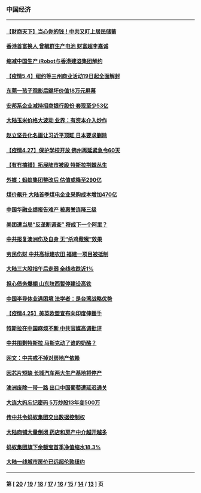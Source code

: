 ### 中国经济
---
#### [【财商天下】当心你的钱！中共又盯上居民储蓄](../../pages/ncid283/n12924259.md) 
#### [香港首富换人 曾毓群生产电池 财富超李嘉诚](../../pages/ncid283/n12924887.md) 
#### [缩减中国生产 iRobot与香港建溢集团解约](../../pages/ncid283/n12924486.md) 
#### [【疫情5.4】纽约等三州商业活动19日起全面解封](../../pages/ncid283/n12923481.md) 
#### [东莞一孩子观影后踢坏价值18万元屏幕](../../pages/ncid283/n12923562.md) 
#### [安邦系企业减持招商银行股份 套现至少53亿](../../pages/ncid283/n12922924.md) 
#### [大陆玉米价格大波动 业界：有资本介入炒作](../../pages/ncid283/n12922522.md) 
#### [赵立坚丑化名画让习近平顶缸 日本要求删除](../../pages/ncid283/n12909101.md) 
#### [【疫情4.27】保护学校开放 佛州再延紧急令60天](../../pages/ncid283/n12908256.md) 
#### [【有冇搞错】拓展陆市被殴 特斯拉荆棘丛生](../../pages/ncid283/n12907382.md) 
#### [外媒：蚂蚁集团整改后 估值或降至290亿](../../pages/ncid283/n12908180.md) 
#### [煤价飙升 大陆首季煤电企业采购成本增加470亿](../../pages/ncid283/n12907878.md) 
#### [中国华融业绩报告难产 被惠誉连降三级](../../pages/ncid283/n12907350.md) 
#### [美团遭当局“反垄断调查” 将成下一个阿里？](../../pages/ncid283/n12906947.md) 
#### [中共报复澳洲伤及自身 无“杀鸡儆猴”效果](../../pages/ncid283/n12906465.md) 
#### [劳民伤财 中共高标建农田 福建一项目被抵制](../../pages/ncid283/n12904481.md) 
#### [大陆三大股指午后走弱 全线收跌近1%](../../pages/ncid283/n12906066.md) 
#### [担心债务爆棚  山东陕西暂停建设高铁](../../pages/ncid283/n12905035.md) 
#### [中国半导体业遇困境 法学者：是台湾战略优势](../../pages/ncid283/n12905085.md) 
#### [【疫情4.25】美英欧盟宣布向印度伸援手](../../pages/ncid283/n12903613.md) 
#### [特斯拉在中国麻烦不断 中共官媒高调批评](../../pages/ncid283/n12903525.md) 
#### [中共围剿特斯拉 马斯克动了谁的奶酪？](../../pages/ncid283/n12902909.md) 
#### [网文：中共戒不掉对房地产依赖](../../pages/ncid283/n12902249.md) 
#### [因芯片短缺 长城汽车两大生产基地将停产](../../pages/ncid283/n12902103.md) 
#### [澳洲废除一带一路 出口中国葡萄遭延迟通关](../../pages/ncid283/n12901869.md) 
#### [大连大妈忘记密码 5万炒股13年变500万](../../pages/ncid283/n12901715.md) 
#### [传中共令蚂蚁集团交出数据控制权](../../pages/ncid283/n12900261.md) 
#### [大陆商铺大量倒闭 药店和房产中介越开越多](../../pages/ncid283/n12899979.md) 
#### [蚂蚁集团旗下余额宝首季净值缩水18.3%](../../pages/ncid283/n12899946.md) 
#### [大陆一线城市房价已远超伦敦纽约](../../pages/ncid283/n12899169.md) 

---
#### 第 [ [20](./20.md) / [19](./19.md) / [18](./18.md) / [17](./17.md) / [16](./16.md) / [15](./15.md) / [14](./14.md) / [13](./13.md) ] 页
